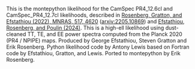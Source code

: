This is the montepython likelihood for the CamSpec PR4_12.6cl and CamSpec_PR4_12.7cl likelihoods, described in [Rosenberg, Gratton, and Efstathiou (2022), MNRAS, 517, 4620](https://academic.oup.com/mnras/article/517/3/4620/6717656) ([arxiv:2205.10869](https://arxiv.org/abs/2205.10869)) and [Efstathiou, Rosenberg, and Poulin (2024)](https://arxiv.org/abs/2311.00524).
This is a high-ell likelihood using dust-cleaned TT, TE, and EE power spectra computed from the Planck 2020 (PR4 / NPIPE) maps.
Produced by George Efstathiou, Steven Gratton and Erik Rosenberg.
Python likelihood code by Antony Lewis based on Fortran code by Efstathiou, Gratton, and Lewis. Ported to montepython by Erik Rosenberg.